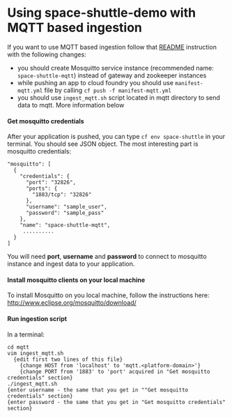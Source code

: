 # Using space-shuttle-demo with MQTT based ingestion

If you want to use MQTT based ingestion follow that [README](../README.md) instruction with the following changes:
  * you should create Mosquitto service instance (recommended name: `space-shuttle-mqtt`) instead of gateway and zookeeper instances
  * while pushing an app to cloud foundry you should use `manifest-mqtt.yml` file by calling `cf push -f manifest-mqtt.yml`
  * you should use `ingest_mqtt.sh` script located in mqtt directory to send data to mqtt. More information below
  
#### Get mosquitto credentials
After your application is pushed, you can type ```cf env space-shuttle``` in your terminal. You should see JSON object. The most interesting part is  mosquitto credentials:
```
"mosquitto": [
  {
    "credentials": {
      "port": "32826",
      "ports": {
        "1883/tcp": "32826"
      },
      "username": "sample_user",
      "password": "sample_pass"
    },
    "name": "space-shuttle-mqtt",
     ..........
  }
]
```
You will need **port**, **username** and **password** to connect to mosquitto instance and ingest data to your application.  
  
#### Install mosquitto clients on your local machine
To install Mosquitto on you local machine, follow the instructions here: http://www.eclipse.org/mosquitto/download/

#### Run ingestion script
In a terminal:
```
cd mqtt
vim ingest_mqtt.sh
  {edit first two lines of this file}
    {change HOST from 'localhost' to 'mqtt.<platform-domain>'}
    {change PORT from '1883' to 'port' acquired in "Get mosquitto credentials" section}
./ingest_mqtt.sh
{enter username - the same that you get in ""Get mosquitto credentials" section}
{enter password - the same that you get in "Get mosquitto credentials" section}  